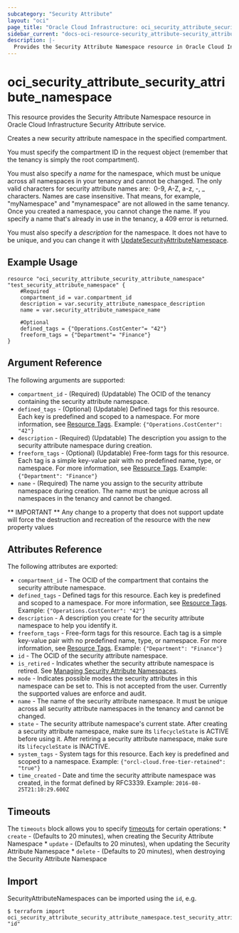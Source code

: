 ```yaml
---
subcategory: "Security Attribute"
layout: "oci"
page_title: "Oracle Cloud Infrastructure: oci_security_attribute_security_attribute_namespace"
sidebar_current: "docs-oci-resource-security_attribute-security_attribute_namespace"
description: |-
  Provides the Security Attribute Namespace resource in Oracle Cloud Infrastructure Security Attribute service
---
```


# oci_security_attribute_security_attribute_namespace
This resource provides the Security Attribute Namespace resource in Oracle Cloud Infrastructure Security Attribute service.

Creates a new security attribute namespace in the specified compartment.

You must specify the compartment ID in the request object (remember that the tenancy is simply the root
compartment).

You must also specify a *name* for the namespace, which must be unique across all namespaces in your tenancy
and cannot be changed. The only valid characters for security attribute names are:  0-9, A-Z, a-z, -, _ characters.
Names are case insensitive. That means, for example, "myNamespace" and "mynamespace" are not allowed
in the same tenancy. Once you created a namespace, you cannot change the name.
If you specify a name that's already in use in the tenancy, a 409 error is returned.

You must also specify a *description* for the namespace.
It does not have to be unique, and you can change it with
[UpdateSecurityAttributeNamespace](https://docs.cloud.oracle.com/iaas/api/#/en/securityattribute/latest/SecurityAttribute/SecurityAttributeNamespace).


## Example Usage

```hcl
resource "oci_security_attribute_security_attribute_namespace" "test_security_attribute_namespace" {
	#Required
	compartment_id = var.compartment_id
	description = var.security_attribute_namespace_description
	name = var.security_attribute_namespace_name

	#Optional
	defined_tags = {"Operations.CostCenter"= "42"}
	freeform_tags = {"Department"= "Finance"}
}
```

## Argument Reference

The following arguments are supported:

* `compartment_id` - (Required) (Updatable) The OCID of the tenancy containing the security attribute namespace.
* `defined_tags` - (Optional) (Updatable) Defined tags for this resource. Each key is predefined and scoped to a namespace. For more information, see [Resource Tags](https://docs.cloud.oracle.com/iaas/Content/General/Concepts/resourcetags.htm).  Example: `{"Operations.CostCenter": "42"}` 
* `description` - (Required) (Updatable) The description you assign to the security attribute namespace during creation.
* `freeform_tags` - (Optional) (Updatable) Free-form tags for this resource. Each tag is a simple key-value pair with no predefined name, type, or namespace. For more information, see [Resource Tags](https://docs.cloud.oracle.com/iaas/Content/General/Concepts/resourcetags.htm).  Example: `{"Department": "Finance"}` 
* `name` - (Required) The name you assign to the security attribute namespace during creation. The name must be unique across all namespaces in the tenancy and cannot be changed. 


** IMPORTANT **
Any change to a property that does not support update will force the destruction and recreation of the resource with the new property values

## Attributes Reference

The following attributes are exported:

* `compartment_id` - The OCID of the compartment that contains the security attribute namespace.
* `defined_tags` - Defined tags for this resource. Each key is predefined and scoped to a namespace. For more information, see [Resource Tags](https://docs.cloud.oracle.com/iaas/Content/General/Concepts/resourcetags.htm).  Example: `{"Operations.CostCenter": "42"}` 
* `description` - A description you create for the security attribute namespace to help you identify it.
* `freeform_tags` - Free-form tags for this resource. Each tag is a simple key-value pair with no predefined name, type, or namespace. For more information, see [Resource Tags](https://docs.cloud.oracle.com/iaas/Content/General/Concepts/resourcetags.htm).  Example: `{"Department": "Finance"}` 
* `id` - The OCID of the security attribute namespace.
* `is_retired` - Indicates whether the security attribute namespace is retired. See [Managing Security Attribute Namespaces](https://docs.cloud.oracle.com/iaas/Content/zero-trust-packet-routing/managing-security-attribute-namespaces.htm). 
* `mode` - Indicates possible modes the security attributes in this namespace can be set to. This is not accepted from the user. Currently the supported values are enforce and audit. 
* `name` - The name of the security attribute namespace. It must be unique across all security attribute namespaces in the tenancy and cannot be changed. 
* `state` - The security attribute namespace's current state. After creating a security attribute namespace, make sure its `lifecycleState` is ACTIVE before using it. After retiring a security attribute namespace, make sure its `lifecycleState` is INACTIVE.
* `system_tags` - System tags for this resource. Each key is predefined and scoped to a namespace.  Example: `{"orcl-cloud.free-tier-retained": "true"}` 
* `time_created` - Date and time the security attribute namespace was created, in the format defined by RFC3339. Example: `2016-08-25T21:10:29.600Z` 

## Timeouts

The `timeouts` block allows you to specify [timeouts](https://registry.terraform.io/providers/oracle/oci/latest/docs/guides/changing_timeouts) for certain operations:
	* `create` - (Defaults to 20 minutes), when creating the Security Attribute Namespace
	* `update` - (Defaults to 20 minutes), when updating the Security Attribute Namespace
	* `delete` - (Defaults to 20 minutes), when destroying the Security Attribute Namespace


## Import

SecurityAttributeNamespaces can be imported using the `id`, e.g.

```
$ terraform import oci_security_attribute_security_attribute_namespace.test_security_attribute_namespace "id"
```

